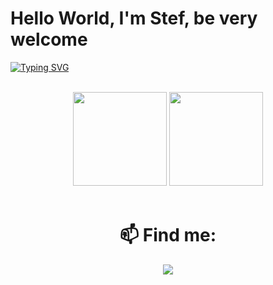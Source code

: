 # Hello World, I'm Stef, be very welcome

[![Typing SVG](https://readme-typing-svg.demolab.com?font=Fira+Code&pause=1000&color=fd428d&center=true&vCenter=true&width=1000&lines=Dev+FullStack)](https://git.io/typing-svg)

<br>

<div align="center">
  <img height="150em" src="https://github-readme-stats-eight-theta.vercel.app/api?username=stefmanini&show_icons=true&theme=radical&include_all_commits=true&count_private=true"/>
  <img height="150em" src="https://github-readme-stats-eight-theta.vercel.app/api/top-langs/?username=stefmanini&layout=compact&langs_count=8&theme=radical"/>
<div>
  
<br>

# 📫 Find me:
<a href="https://www.linkedin.com/in/steffaniemanini/" target="_blank"><img src="https://img.shields.io/badge/LinkedIn-0077B5?style=for-the-badge&logo=linkedin&logoColor=white" target="_blank"></a>
<br>

